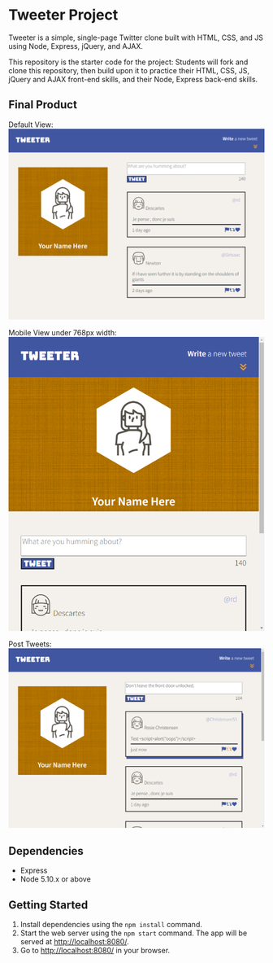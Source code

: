 # Tweeter Project

Tweeter is a simple, single-page Twitter clone built with HTML, CSS, and JS using Node, Express, 
jQuery, and AJAX.

This repository is the starter code for the project: Students will fork and clone this repository, then build upon it to practice their HTML, CSS, JS, jQuery and AJAX front-end skills, and their Node, Express back-end skills.

## Final Product

Default View:
!["Tablet & Desktop View"](https://github.com/anironL/tweeter/blob/master/docs/localhost_8080_Tweeter_Homepage_Tablet%2B.png)

Mobile View under 768px width:
!["Mobile View"](https://github.com/anironL/tweeter/blob/master/docs/localhost_8080_%20Tweeter_Homepage_Mobile.png)

Post Tweets:
!["Sample Tweet"](https://github.com/anironL/tweeter/blob/master/docs/localhost_8080_%20Tweeter_Sample_Messages.png)

## Dependencies

- Express
- Node 5.10.x or above


## Getting Started

1. Install dependencies using the `npm install` command.
2. Start the web server using the `npm start` command. The app will be served at <http://localhost:8080/>.
3. Go to <http://localhost:8080/> in your browser.